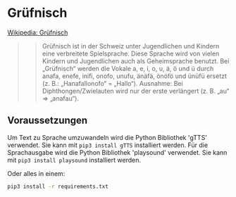 # Grüfnisch

[Wikipedia: Grüfnisch](https://de.wikipedia.org/wiki/Spielsprache#Gr%C3%BCfnisch)

>> Grüfnisch ist in der Schweiz unter Jugendlichen und Kindern eine verbreitete Spielsprache. Diese Sprache wird von vielen Kindern und Jugendlichen auch als Geheimsprache benutzt. Bei „Grüfnisch“ werden die Vokale a, e, i, o, u, ä, ö und ü durch anafa, enefe, inifi, onofo, unufu, änäfä, önöfö und ünüfü ersetzt (z. B.: „Hanafallonofo“ = „Hallo“). Ausnahme: Bei Diphthongen/Zwielauten wird nur der erste verlängert (z. B. „au“ ⇒ „anafau“).

## Voraussetzungen

Um Text zu Sprache umzuwandeln wird die Python Bibliothek 'gTTS' verwendet. Sie kann mit `pip3 install gTTS` installiert werden.
Für die Sprachausgabe wird die Python Bibliothek 'playsound' verwendet. Sie kann mit `pip3 install playsound` installiert werden.

Oder alles in einem:

```sh
pip3 install -r requirements.txt
```